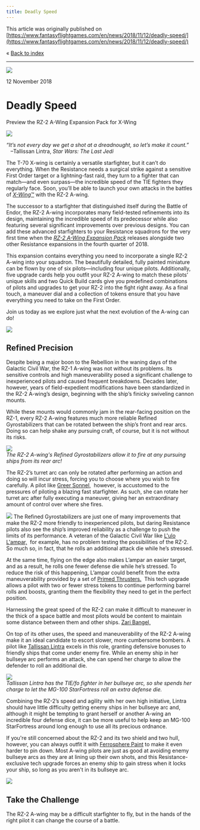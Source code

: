 ```yaml
---
title: Deadly Speed
---
```


This article was originally published on [https://www.fantasyflightgames.com/en/news/2018/11/12/deadly-speed/](https://www.fantasyflightgames.com/en/news/2018/11/12/deadly-speed/)

&laquo; [Back to index](../index.md)

---

![](4883e04990ef20a85292bc9981033228.jpg)

12 November 2018

Deadly Speed
============

Preview the RZ-2 A-Wing Expansion Pack for X-Wing

![](8395a3ae7546d71f75659bb724943354.png)

_“It’s not every day we get a shot at a dreadnought, so let’s make it count.”_  
   –Tallissan Lintra, _Star Wars: The Last Jedi_

The T-70 X-wing is certainly a versatile starfighter, but it can’t do everything. When the Resistance needs a surgical strike against a sensitive First Order target or a lightning-fast raid, they turn to a fighter that can match—and even surpass—the incredible speed of the TIE fighters they regularly face. Soon, you’ll be able to launch your own attacks in the battles of [_X-Wing_™](https://www.fantasyflightgames.com/en/products/x-wing-second-edition/) with the RZ-2 A-wing.

The successor to a starfighter that distinguished itself during the Battle of Endor, the RZ-2 A-wing incorporates many field-tested refinements into its design, maintaining the incredible speed of its predecessor while also featuring several significant improvements over previous designs. You can add these advanced starfighters to your Resistance squadrons for the very first time when the _[RZ-2 A-Wing Expansion Pack](https://www.fantasyflightgames.com/en/products/x-wing-second-edition/products/rz-2-wing-expansion-pack/)_ releases alongside two other Resistance expansions in the fourth quarter of 2018.

This expansion contains everything you need to incorporate a single RZ-2 A-wing into your squadron. The beautifully detailed, fully painted miniature can be flown by one of six pilots—including four unique pilots. Additionally, five upgrade cards help you outfit your RZ-2 A-wing to match these pilots’ unique skills and two Quick Build cards give you predefined combinations of pilots and upgrades to get your RZ-2 into the fight right away. As a final touch, a maneuver dial and a collection of tokens ensure that you have everything you need to take on the First Order.

Join us today as we explore just what the next evolution of the A-wing can do!

![](d48d6c453dfa81b69c2497c974e93957.png)

Refined Precision
-----------------

Despite being a major boon to the Rebellion in the waning days of the Galactic Civil War, the RZ-1 A-wing was not without its problems. Its sensitive controls and high maneuverability posed a significant challenge to inexperienced pilots and caused frequent breakdowns. Decades later, however, years of field-expedient modifications have been standardized in the RZ-2 A-wing’s design, beginning with the ship’s finicky swiveling cannon mounts.

While these mounts would commonly jam in the rear-facing position on the RZ-1, every RZ-2 A-wing features much more reliable Refined Gyrostabilizers that can be rotated between the ship’s front and rear arcs. Doing so can help shake any pursuing craft, of course, but it is not without its risks.

![](f06727ca1344daea024d29d13abdb1d7.jpg)  
_The RZ-2 A-wing's Refined Gyrostabilizers allow it to fire at any pursuing ships from its rear arc!_

The RZ-2’s turret arc can only be rotated after performing an action and doing so will incur stress, forcing you to choose where you wish to fire carefully. A pilot like [Greer Sonnel,](71dc532200209845fea8d9856bd8ad20.png)  however, is accustomed to the pressures of piloting a blazing fast starfighter. As such, she can rotate her turret arc after fully executing a maneuver, giving her an extraordinary amount of control over where she fires.   

![](71dc532200209845fea8d9856bd8ad20.png) The Refined Gyrostabilizers are just one of many improvements that make the RZ-2 more friendly to inexperienced pilots, but daring Resistance pilots also see the ship’s improved reliability as a challenge to push the limits of its performance. A veteran of the Galactic Civil War like [L'ulo L'ampar,](f5cb909bbed5a98abf33bbf4d6533627.png)    for example, has no problem testing the possibilities of the RZ-2. So much so, in fact, that he rolls an additional attack die while he’s stressed.

At the same time, flying on the edge also makes L’ampar an easier target, and as a result, he rolls one fewer defense die while he’s stressed. To reduce the risk of this happening, L’ampar could benefit from the extra maneuverability provided by a set of [Primed Thrusters.](23c46ebf9374da57e621694b609e48a6.png)  This tech upgrade allows a pilot with two or fewer stress tokens to continue performing barrel rolls and boosts, granting them the flexibility they need to get in the perfect position.

Harnessing the great speed of the RZ-2 can make it difficult to maneuver in the thick of a space battle and most pilots would be content to maintain some distance between them and other ships. [Zari Bangel,](b5a14ab90c40ca11710f1dd3d27a66fb.png)

On top of its other uses, the speed and maneuverability of the RZ-2 A-wing make it an ideal candidate to escort slower, more cumbersome bombers. A pilot like [Tallissan Lintra](0bc995d90ea0aa9a5709e951fbc46f76.png) excels in this role, granting defensive bonuses to friendly ships that come under enemy fire. While an enemy ship in her bullseye arc performs an attack, she can spend her charge to allow the defender to roll an additional die.

![](438b4b287dc8982f5a5882f183aa005a.jpg)  
_Tallissan Lintra has the TIE/fo fighter in her bullseye arc, so she spends her charge to let the MG-100 StarFortress roll an extra defense die._

Combining the RZ-2’s speed and agility with her own high initiative, Lintra should have little difficulty getting enemy ships in her bullseye arc and, although it might be tempting to grant herself or another A-wing an incredible four defense dice, it can be more useful to help keep an MG-100 StarFortress around long enough to use all its precious ordnance.

If you're still concerned about the RZ-2 and its two shield and two hull, however, you can always outfit it with [Ferrosphere Paint](94e24bfc55f3f019632e9411b724e8fe.png) to make it even harder to pin down. Most A-wing pilots are just as good at avoiding enemy bullseye arcs as they are at lining up their own shots, and this Resistance-exclusive tech upgrade forces an enemy ship to gain stress when it locks your ship, so long as you aren't in its bullseye arc.

![](b97b47a51ca4545d1cbe230b1b818293.png)

Take the Challenge
------------------

The RZ-2 A-wing may be a difficult starfighter to fly, but in the hands of the right pilot it can change the course of a battle.